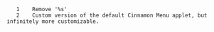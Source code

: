        1	Remove '%s'
       2	Custom version of the default Cinnamon Menu applet, but infinitely more customizable.
